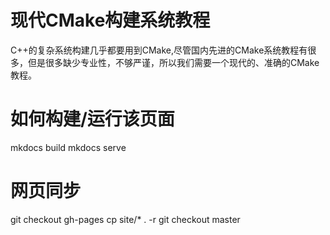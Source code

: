 # 现代CMake构建系统教程
C++的复杂系统构建几乎都要用到CMake,尽管国内先进的CMake系统教程有很多，但是很多缺少专业性，不够严谨，所以我们需要一个现代的、准确的CMake教程。


# 如何构建/运行该页面

mkdocs build 
mkdocs serve 

# 网页同步

git checkout gh-pages
cp site/* . -r
git checkout master